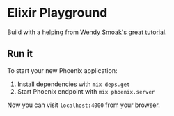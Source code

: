 # Elixir Playground

Build with a helping from [Wendy Smoak's great tutorial](http://wsmoak.net/2015/07/12/phoenix-and-ecto-from-mix-new-to-heroku.html).

## Run it

To start your new Phoenix application:

1. Install dependencies with `mix deps.get`
2. Start Phoenix endpoint with `mix phoenix.server`

Now you can visit `localhost:4000` from your browser.
